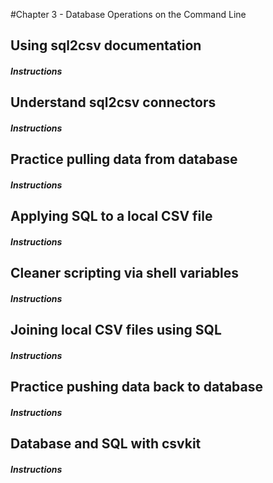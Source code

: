 #Chapter 3 - Database Operations on the Command Line


## Using sql2csv documentation

##### Instructions


## Understand sql2csv connectors

##### Instructions


## Practice pulling data from database

##### Instructions


## Applying SQL to a local CSV file

##### Instructions


## Cleaner scripting via shell variables

##### Instructions


## Joining local CSV files using SQL

##### Instructions


## Practice pushing data back to database

##### Instructions


## Database and SQL with csvkit

##### Instructions